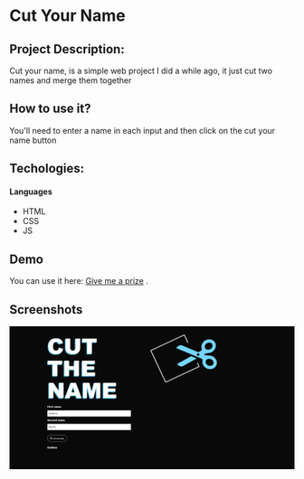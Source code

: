 # Cut Your Name

## Project Description:

Cut your name, is a simple web project I did a while ago, it just cut two names and merge them together

## How to use it?

You'll need to enter a name in each input and then click on the cut your name button

## Techologies:

#### Languages

- HTML
- CSS
- JS

## Demo

You can use it here: [Give me a prize](https://atndesign.github.io/CutYourName/) .

## Screenshots

<img src="./screen.png" alt="demo" />
